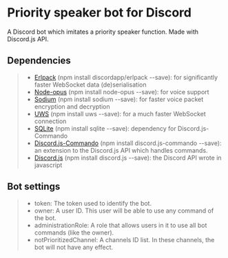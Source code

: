 # Priority speaker bot for Discord

A Discord bot which imitates a priority speaker function. Made with Discord.js API.

## Dependencies

> -   [Erlpack](https://github.com/hammerandchisel/erlpack) (npm install discordapp/erlpack --save): for significantly faster WebSocket data (de)serialisation
> -   [Node-opus](https://www.npmjs.com/package/node-opus) (npm install node-opus --save): for voice support
> -   [Sodium](https://www.npmjs.com/package/sodium) (npm install sodium --save): for faster voice packet encryption and decryption
> -   [UWS](https://www.npmjs.com/package/uws) (npm install uws --save): for a much faster WebSocket connection
> -   [SQLite](https://www.npmjs.com/package/sqlite) (npm install sqlite --save): dependency for Discord.js-Commando
> -   [Discord.js-Commando](https://www.npmjs.com/package/discord.js-commando) (npm install discord.js-commando --save): an extension to the Discord.js API which handles commands.
> -   [Discord.js](https://www.npmjs.com/package/discord.js) (npm install discord.js --save): the Discord API wrote in javascript

## Bot settings

> -   token: The token used to identify the bot.
> -   owner: A user ID. This user will be able to use any command of the bot.
> -   administrationRole: A role that allows users in it to use all bot commands (like the owner).
> -   notPrioritizedChannel: A channels ID list. In these channels, the bot will not have any effect.
